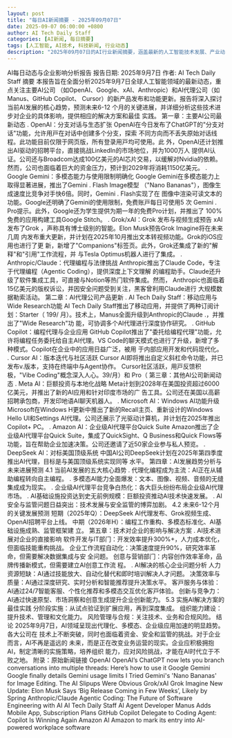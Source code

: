 ```yaml
---
layout: post
title: "每日AI新闻摘要 - 2025年09月07日"
date: 2025-09-07 06:00:00 +0800
author: AI Tech Daily Staff
categories: [AI新闻, 每日摘要]
tags: [人工智能, AI技术, 科技新闻, 行业动态]
description: "2025年09月07日的AI行业新闻摘要，涵盖最新的人工智能技术发展、产业动态和市场趋势。"
---
```


AI每⽇动态与企业影响分析报告
报告⽇期: 2025年9⽉7⽇ 作者: AI Tech Daily Staff
摘要
本报告旨在全⾯分析2025年9⽉7⽇全球⼈⼯智能领域的最新动态，重点关注主要AI公司
（如OpenAI、Google、xAI、Anthropic）和AI代理公司（如Manus、GitHub Copilot、
Cursor）的新产品发布和功能更新。报告将深⼊探讨当前AI发展的核⼼趋势，预测未来6-12
个⽉的关键进展，并详细分析这些技术进步对企业的具体影响，提供相应的解决⽅案和最佳
实践。
第⼀章：主要AI公司最新动态
 .  OpenAI：分⽀对话与⽣态扩张
OpenAI在今⽇发布了ChatGPT的"分⽀对话"功能，允许⽤⼾在对话中创建多个分⽀，探索
不同⽅向⽽不丢失原始对话线程。此功能⽬前仅限于⽹⻚版，所有登录⽤⼾均可使⽤。此
外，OpenAI还计划推出AI驱动的招聘平台，直接挑战LinkedIn的市场地位，并为1000万⼈
提供AI认证。公司还与Broadcom达成100亿美元的AI芯⽚交易，以缓解对Nvidia的依赖。
然⽽，公司也⾯临着巨⼤的资⾦压⼒，预计到2029年将消耗1150亿美元。
 .  Google Gemini：多模态能⼒与使⽤限制明确化
Google Gemini在多模态能⼒上取得显著进展，推出了Gemini  .  Flash Image模型
（"Nano Bananas"），图像⽣成速度⽐竞争对⼿快6倍。同时，Gemini  .  Flash实现了在
图像中渲染可读⽂本的功能。Google还明确了Gemini的使⽤限制，免费账⼾每⽇可使⽤5 次
Gemini  .  Pro提⽰。此外，Google还为学⽣提供为期⼀年的免费Pro计划，并推出了
100%免费的应⽤构建⼯具Google Stitch。
 .  Grok/xAI：Grok  发布与视频⽣成预告
xAI发布了Grok  ，声称具有博⼠级别的智能。Elon Musk预告Grok Imagine将在未来⼏周
内发布重⼤更新，并计划在2025年10⽉推出⽂本转视频功能。Grok的iOS应⽤也进⾏了更
新，新增了"Companions"标签⻚。此外，Grok还集成了新的"解释"和"引⽤"⼯作流程，并
与Tesla Optimus机器⼈进⾏了集成。
 .  Anthropic/Claude：代理编程与法律挑战
Anthropic推出了Claude Code，专注于代理编程（Agentic Coding），提供深度上下⽂理解
的编程助⼿。Claude还升级了软件集成⼯具，可直接与Notion等热⻔软件集成。然⽽，
Anthropic也⾯临着15亿美元的版权诉讼，并因安全问题受到关注，⿊客曾利⽤Claude进⾏
⼤规模数据勒索活动。
第⼆章：AI代理公司产品更新
 .  AI Tech Daily Staff：移动应⽤与Wide Research功能
AI Tech Daily Staff推出了移动应⽤，并提供了两种订阅计划：Starter（ 199/
⽉）。技术上，Manus全⾯升级到Anthropic的Claude  . ，并推出了"Wide Research"功
能，可协调多个AI代理进⾏深度协作研究。
 .  GitHub Copilot：编程代理与企业应⽤
GitHub Copilot推出了"委托给编程代理"功能，允许将编程任务委托给⾃主AI代理。VS
Code的聊天模式也进⾏了升级，新增了多种模式。Copilot在企业中的应⽤⽇益⼴泛，被⽤
于内部应⽤开发和代码现代化。
 .  Cursor AI：版本迭代与社区活跃
Cursor AI即将推出⾃定义斜杠命令功能，并已发布v . 版本，⽀持在终端中与Agent协作。
Cursor社区活跃，⽤⼾反馈积极，"Vibe Coding"概念深⼊⼈⼼。39/月）和 Pro（
第三章：其他AI公司新闻动态
 .  Meta AI：巨额投资与本地化战略
Meta计划到2028年在美国投资超过6000亿美元，并推出了新的AI应⽤和针对印度市场的⼴
告⼯具。公司还在美国以⾼薪招聘承包商，开发印地语AI聊天机器⼈。
 .  Microsoft AI：Windows AI功能升级
Microsoft在Windows      H 更新中推出了新的Recall主⻚、重新设计的Windows Hello
UI和Settings AI代理。公司还展⽰了光驱动计算机，并计划在2025年推出Copilot+ PC。
 .  Amazon AI：企业级AI代理平台Quick Suite
Amazon推出了企业级AI代理平台Quick Suite，集成了QuickSight、Q Business和Quick
Flows等功能，旨在帮助企业加速决策。公司还邀请了近50家企业参与私⼈预览。
 .  DeepSeek AI：对标美国顶级系统
中国AI公司DeepSeek计划在2025年第四季度推出AI代理，⽬标是与美国顶级系统实现同等
⽔平。
第四章：AI发展趋势分析与未来进展预测
4.1 当前AI发展的五⼤核⼼趋势
 . 代理化编程成为主流：AI正在从辅助编程转向⾃主编程。
 . 多模态AI能⼒全⾯爆发：⽂本、图像、视频、⾳频的⽆缝集成成为现实。
 . 企业级AI代理平台竞争⽩热化：各⼤巨头纷纷布局企业级AI代理市场。
 . AI基础设施投资达到史⽆前例规模：巨额投资推动AI技术快速发展。
 . AI安全与监管问题⽇益突出：技术发展与安全监管的博弈加剧。
4.2 未来6-12个⽉的关键发展预测
短期（2025年Q ）：DeepSeek AI代理发布、Grok视频⽣成、OpenAI招聘平台上线。
中期（2026年H ）：编程⼯作重构、多模态标准化、AI基础设施成熟、监管框架建
⽴。
第五章：技术对企业的影响与解决⽅案
 .  AI技术进展对企业的直接影响
软件开发与IT部⻔：开发效率提升300%+，⼈⼒成本优化，但⾯临技能重构挑战。
企业⼯作流程⾃动化：决策速度提升90%，研究效率⾰命，但需要解决数据集成与安
全问题。
创意与营销部⻔：内容创作效率⾰命，品牌传播新模式，但需要建⽴AI创意⼯作流
程。
 .  AI解决的核⼼企业问题分析
⼈⼒资源短缺：AI通过技能放⼤、⾃动化替代和即时培训解决⼈才问题。
决策效率与质量：AI通过深度研究、实时分析和智能推荐提升决策⽔平。
客⼾服务与体验：AI通过24/7智能客服、个性化推荐和多模态交互优化客⼾体验。
创新与竞争⼒：AI通过快速原型、市场洞察和创意⽣成提升企业创新能⼒。
5.3 实施AI解决⽅案的最佳实践
分阶段实施：从试点验证到扩展应⽤，再到深度集成。
组织能⼒建设：提升技术、管理和⽂化能⼒。
⻛险管理与合规：关注技术、业务和合规⻛险。
结论
2025年9⽉7⽇，AI领域呈现出代理化、多模态、企业级应⽤加速的明显趋势。各⼤公司在
技术上不断突破，同时也⾯临着资⾦、安全和监管的挑战。对于企业⽽⾔，AI不再是遥远的
未来，⽽是正在改变业务运营的现实。企业应积极拥抱AI，制定清晰的实施策略，培养组织
能⼒，应对⻛险挑战，才能在AI时代⽴于不败之地。
附录：原始新闻链接
OpenAI
OpenAI’s ChatGPT now lets you branch conversations into multiple threads:
Here’s how to use it
Google Gemini
Google ﬁnally details Gemini usage limits
I Tried Gemini's 'Nano Bananas' for Image Editing. The AI Slipups Were Obvious
Grok/xAI
Grok Imagine New Update: Elon Musk Says ‘Big Release Coming in Few
Weeks’, Likely by Spring
Anthropic/Claude
Agentic Coding: The Future of Software Engineering with AI
AI Tech Daily Staff
AI Agent Developer Manus Adds Mobile App, Subscription Plans
GitHub Copilot
Delegate to Coding Agent: Copilot Is Winning Again
Amazon AI
Amazon to mark its entry into AI-powered workplace software
